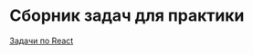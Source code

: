 
# Сборник задач для практики

[Задачи по React](https://github.com/isbik/react-from-zero-to-hero/tree/main/tasks/README.md)